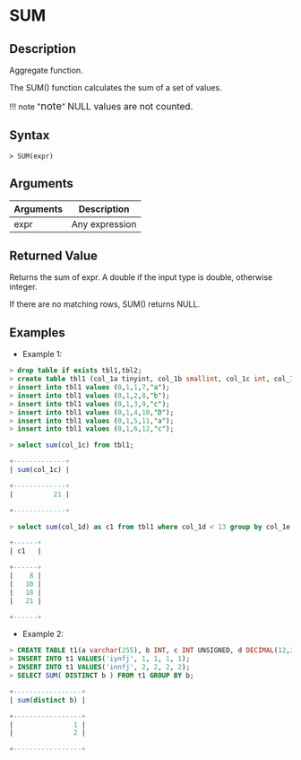 # **SUM**

## **Description**

Aggregate function.

The SUM() function calculates the sum of a set of values.

!!! note  "<font size=4>note</font>"
    <font size=3>NULL values are not counted.</font>

## **Syntax**

```
> SUM(expr)
```

## **Arguments**

|  Arguments   | Description  |
|  ----  | ----  |
| expr  | Any expression |

## **Returned Value**

Returns the sum of expr. A double if the input type is double, otherwise integer.

If there are no matching rows, SUM() returns NULL.

## **Examples**

- Example 1:

```sql
> drop table if exists tbl1,tbl2;
> create table tbl1 (col_1a tinyint, col_1b smallint, col_1c int, col_1d bigint, col_1e char(10) not null);
> insert into tbl1 values (0,1,1,7,"a");
> insert into tbl1 values (0,1,2,8,"b");
> insert into tbl1 values (0,1,3,9,"c");
> insert into tbl1 values (0,1,4,10,"D");
> insert into tbl1 values (0,1,5,11,"a");
> insert into tbl1 values (0,1,6,12,"c");

> select sum(col_1c) from tbl1;

+-------------+
| sum(col_1c) |

+-------------+
|          21 |

+-------------+

> select sum(col_1d) as c1 from tbl1 where col_1d < 13 group by col_1e order by c1;

+------+
| c1   |

+------+
|    8 |
|   10 |
|   18 |
|   21 |

+------+

```

- Example 2:

```sql
> CREATE TABLE t1(a varchar(255), b INT, c INT UNSIGNED, d DECIMAL(12,2), e REAL);
> INSERT INTO t1 VALUES('iynfj', 1, 1, 1, 1);
> INSERT INTO t1 VALUES('innfj', 2, 2, 2, 2);
> SELECT SUM( DISTINCT b ) FROM t1 GROUP BY b;

+-----------------+
| sum(distinct b) |

+-----------------+
|               1 |
|               2 |

+-----------------+
```
